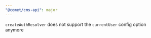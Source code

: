 ```yaml
---
"@comet/cms-api": major
---
```


`createAuthResolver` does not support the `currentUser` config option anymore
